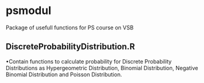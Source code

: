 # psmodul
Package of usefull functions for PS course on VSB

## DiscreteProbabilityDistribution.R
  •Contain functions to calculate probability for Discrete Probability Distributions as Hypergeometric Distribution, Binomial Distribution, Negative Binomial Distribution and Poisson Distribution.

